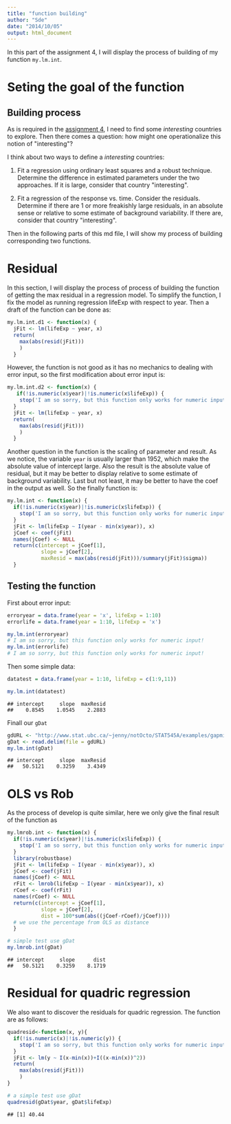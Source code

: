 ```yaml
---
title: "function building"
author: "Sde"
date: "2014/10/05"
output: html_document
---
```


In this part of the assignment 4, I will display the process of building of my function `my.lm.int`. 

# Seting the goal of the function
## Building process
As is required in the [assignment 4](http://stat545-ubc.github.io/hw04_write-function-use-plyr.html#inspiration-for-what-to-compute), I need to find some _interesting_ countries to explore. Then there comes a question: how might one operationalize this notion of "interesting"?

I think about two ways to define a _interesting_ countries:


1. Fit a regression using ordinary least squares and a robust technique. Determine the difference in estimated parameters under the two approaches. If it is large, consider that country "interesting".

2. Fit a regression of the response vs. time. Consider the residuals. Determine if there are 1 or more freakishly large residuals, in an absolute sense or relative to some estimate of background variability. If there are, consider that country "interesting".


Then in the following parts of this md file, I will show my process of building corresponding two functions.

# Residual
In this section, I will display the process of process of building the function of getting the max residual in a regression model. To simplify the function, I fix the model as running regression lifeExp with respect to year. Then a draft of the function can be
done as:


```r
my.lm.int.d1 <- function(x) {
  jFit <- lm(lifeExp ~ year, x)
  return(
    max(abs(resid(jFit)))
    )
  }
```

However, the function is not good as it has no mechanics to dealing with error input, so the first modification about error input is:

```r
my.lm.int.d2 <- function(x) {
   if(!is.numeric(x$year)|!is.numeric(x$lifeExp)) {
    stop('I am so sorry, but this function only works for numeric input!')
  }
  jFit <- lm(lifeExp ~ year, x)
  return(
    max(abs(resid(jFit)))
    )
  }
```

Another question in the function is the scaling of parameter and result. As we notice, the variable `year` is usually larger than 1952, which make the absolute value of intercept large. Also the result is the absolute value of residual, but it may be better to display  relative to some estimate of background variability. Last but not least, it may be better to have the coef in the output as well. So the finally function is:


```r
my.lm.int <- function(x) {
  if(!is.numeric(x$year)|!is.numeric(x$lifeExp)) {
    stop('I am so sorry, but this function only works for numeric input!')
  }
  jFit <- lm(lifeExp ~ I(year - min(x$year)), x)
  jCoef <- coef(jFit)
  names(jCoef) <- NULL
  return(c(intercept = jCoef[1],
           slope = jCoef[2],
           maxResid = max(abs(resid(jFit)))/summary(jFit)$sigma))
  }
```

## Testing the function
First about error input:

```r
erroryear = data.frame(year = 'x', lifeExp = 1:10)
errorlife = data.frame(year = 1:10, lifeExp = 'x')

my.lm.int(erroryear)
# I am so sorry, but this function only works for numeric input!
my.lm.int(errorlife)
# I am so sorry, but this function only works for numeric input!
```

Then some simple data:

```r
datatest = data.frame(year = 1:10, lifeExp = c(1:9,11))

my.lm.int(datatest)
```

```
## intercept     slope  maxResid 
##    0.8545    1.0545    2.2883
```

Finall our `gDat`

```r
gdURL <- "http://www.stat.ubc.ca/~jenny/notOcto/STAT545A/examples/gapminder/data/gapminderDataFiveYear.txt"
gDat <- read.delim(file = gdURL)
my.lm.int(gDat)
```

```
## intercept     slope  maxResid 
##   50.5121    0.3259    3.4349
```

# OLS vs Rob
As the process of develop is quite similar, here we only give the final result of the function as

```r
my.lmrob.int <- function(x) {
  if(!is.numeric(x$year)|!is.numeric(x$lifeExp)) {
    stop('I am so sorry, but this function only works for numeric input!')
  }
  library(robustbase)
  jFit <- lm(lifeExp ~ I(year - min(x$year)), x)
  jCoef <- coef(jFit)
  names(jCoef) <- NULL
  rFit <- lmrob(lifeExp ~ I(year - min(x$year)), x)
  rCoef <- coef(rFit)
  names(rCoef) <- NULL
  return(c(intercept = jCoef[1],
           slope = jCoef[2],
           dist = 100*sum(abs((jCoef-rCoef)/jCoef))))
  # we use the percentage from OLS as distance
  }

# simple test use gDat
my.lmrob.int(gDat)
```

```
## intercept     slope      dist 
##   50.5121    0.3259    8.1719
```

# Residual for quadric regression
We also want to discover the residuals for quadric regression. The function are as follows:

```r
quadresid<-function(x, y){
  if(!is.numeric(x)|!is.numeric(y)) {
    stop('I am so sorry, but this function only works for numeric input!')
  }
  jFit <- lm(y ~ I(x-min(x))+I((x-min(x))^2))
  return(
    max(abs(resid(jFit)))
    )
}

# a simple test use gDat
quadresid(gDat$year, gDat$lifeExp)
```

```
## [1] 40.44
```
